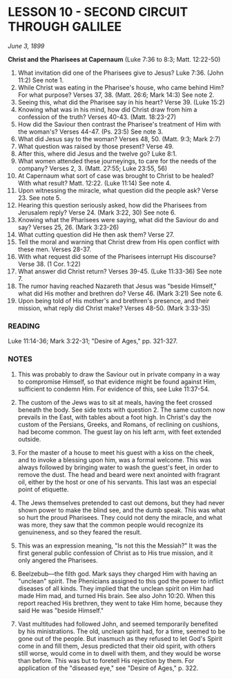 # LESSON 10 - SECOND CIRCUIT THROUGH GALILEE

*June 3, 1899*

**Christ and the Pharisees at Capernaum**
(Luke 7:36 to 8:3; Matt. 12:22-50)

1. What invitation did one of the Pharisees give to Jesus? Luke 7:36. (John 11:2) See note 1.
2. While Christ was eating in the Pharisee's house, who came behind Him? For what purpose? Verses 37, 38. (Matt. 26:6; Mark 14:3) See note 2.
3. Seeing this, what did the Pharisee say in his heart? Verse 39. (Luke 15:2)
4. Knowing what was in his mind, how did Christ draw from him a confession of the truth? Verses 40-43. (Matt. 18:23-27)
5. How did the Saviour then contrast the Pharisee's treatment of Him with the woman's? Verses 44-47. (Ps. 23:5) See note 3.
6. What did Jesus say to the woman? Verses 48, 50. (Matt. 9:3; Mark 2:7)
7. What question was raised by those present? Verse 49.
8. After this, where did Jesus and the twelve go? Luke 8:1.
9. What women attended these journeyings, to care for the needs of the company? Verses 2, 3. (Matt. 27:55; Luke 23:55, 56)
10. At Capernaum what sort of case was brought to Christ to be healed? With what result? Matt. 12:22. (Luke 11:14) See note 4.
11. Upon witnessing the miracle, what question did the people ask? Verse 23. See note 5.
12. Hearing this question seriously asked, how did the Pharisees from Jerusalem reply? Verse 24. (Mark 3:22, 30) See note 6.
13. Knowing what the Pharisees were saying, what did the Saviour do and say? Verses 25, 26. (Mark 3:23-26)
14. What cutting question did He then ask them? Verse 27.
15. Tell the moral and warning that Christ drew from His open conflict with these men. Verses 28-37.
16. With what request did some of the Pharisees interrupt His discourse? Verse 38. (1 Cor. 1:22)
17. What answer did Christ return? Verses 39-45. (Luke 11:33-36) See note 7.
18. The rumor having reached Nazareth that Jesus was "beside Himself," what did His mother and brethren do? Verse 46. (Mark 3:21) See note 6.
19. Upon being told of His mother's and brethren's presence, and their mission, what reply did Christ make? Verses 48-50. (Mark 3:33-35)

### READING
Luke 11:14-36; Mark 3:22-31; "Desire of Ages," pp. 321-327.

### NOTES

1. This was probably to draw the Saviour out in private company in a way to compromise Himself, so that evidence might be found against Him, sufficient to condemn Him. For evidence of this, see Luke 11:37-54.

2. The custom of the Jews was to sit at meals, having the feet crossed beneath the body. See side texts with question 2. The same custom now prevails in the East, with tables about a foot high. In Christ's day the custom of the Persians, Greeks, and Romans, of reclining on cushions, had become common. The guest lay on his left arm, with feet extended outside.

3. For the master of a house to meet his guest with a kiss on the cheek, and to invoke a blessing upon him, was a formal welcome. This was always followed by bringing water to wash the guest's feet, in order to remove the dust. The head and beard were next anointed with fragrant oil, either by the host or one of his servants. This last was an especial point of etiquette.

4. The Jews themselves pretended to cast out demons, but they had never shown power to make the blind see, and the dumb speak. This was what so hurt the proud Pharisees. They could not deny the miracle, and what was more, they saw that the common people would recognize its genuineness, and so they feared the result.

5. This was an expression meaning, "Is not this the Messiah?" It was the first general public confession of Christ as to His true mission, and it only angered the Pharisees.

6. Beelzebub—the filth god. Mark says they charged Him with having an "unclean" spirit. The Phenicians assigned to this god the power to inflict diseases of all kinds. They implied that the unclean spirit on Him had made Him mad, and turned His brain. See also John 10:20. When this report reached His brethren, they went to take Him home, because they said He was "beside Himself."

7. Vast multitudes had followed John, and seemed temporarily benefited by his ministrations. The old, unclean spirit had, for a time, seemed to be gone out of the people. But inasmuch as they refused to let God's Spirit come in and fill them, Jesus predicted that their old spirit, with others still worse, would come in to dwell with them, and they would be worse than before. This was but to foretell His rejection by them. For application of the "diseased eye," see "Desire of Ages," p. 322.